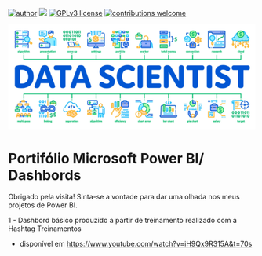 [![author](https://img.shields.io/badge/author-lcsgaldino-red.svg)](https://www.linkedin.com/in/lucas-galdino-b62694131/) [![](https://img.shields.io/badge/python-3.7+-blue.svg)](https://www.python.org/downloads/release/python-365/) [![GPLv3 license](https://img.shields.io/badge/License-GPLv3-blue.svg)](http://perso.crans.org/besson/LICENSE.html) [![contributions welcome](https://img.shields.io/badge/contributions-welcome-brightgreen.svg?style=flat)](https://github.com/lcsgaldino/PortifolioDataScience)

  <img src="https://github.com/lcsgaldino/assets/blob/main/datascience.PNG" >

# Portifólio Microsoft Power BI/ Dashbords

Obrigado pela visita! Sinta-se a vontade para dar uma olhada nos meus projetos de Power BI.


1 - Dashbord básico produzido a partir de treinamento realizado com a Hashtag Treinamentos
- disponível em https://www.youtube.com/watch?v=iH9Qx9R315A&t=70s
